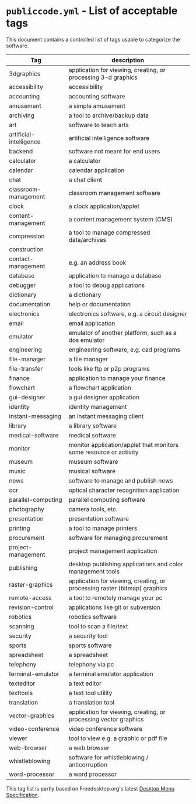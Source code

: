 # `publiccode.yml` - List of acceptable tags

This document contains a controlled list of tags usable to categorize the software.

|Tag|description|
|---|--|
| 3dgraphics | application for viewing, creating, or processing 3-d graphics |
| accessibility | accessibility |
| accounting | accounting software |
| amusement | a simple amusement |
| archiving | a tool to archive/backup data |
| art | software to teach arts |
| artificial-intelligence | artificial intelligence software |
| backend | software not meant for end users |
| calculator | a calculator |
| calendar | calendar application |
| chat | a chat client |
| classroom-management | classroom management software |
| clock | a clock application/applet |
| content-management | a content management system (CMS) |
| compression | a tool to manage compressed data/archives |
| construction | |
| contact-management | e.g. an address book |
| database | application to manage a database |
| debugger | a tool to debug applications |
| dictionary | a dictionary |
| documentation | help or documentation |
| electronics | electronics software, e.g. a circuit designer |
| email | email application |
| emulator | emulator of another platform, such as a dos emulator |
| engineering | engineering software, e.g. cad programs |
| file-manager | a file manager |
| file-transfer | tools like ftp or p2p programs |
| finance | application to manage your finance |
| flowchart | a flowchart application |
| gui-designer | a gui designer application |
| identity | identity management |
| instant-messaging | an instant messaging client |
| library | a library software |
| medical-software | medical software |
| monitor | monitor application/applet that monitors some resource or activity |
| museum | museum software |
| music | musical software |
| news | software to manage and publish news |
| ocr | optical character recognition application |
| parallel-computing | parallel computing software |
| photography | camera tools, etc. |
| presentation | presentation software |
| printing | a tool to manage printers |
| procurement | software for managing procurement |
| project-management | project management application |
| publishing | desktop publishing applications and color management tools |
| raster-graphics | application for viewing, creating, or processing raster (bitmap) graphics |
| remote-access | a tool to remotely manage your pc |
| revision-control | applications like git or subversion |
| robotics | robotics software |
| scanning | tool to scan a file/text |
| security | a security tool |
| sports | sports software |
| spreadsheet | a spreadsheet |
| telephony | telephony via pc |
| terminal-emulator | a terminal emulator application |
| texteditor | a text editor |
| texttools | a text tool utility |
| translation | a translation tool |
| vector-graphics | application for viewing, creating, or processing vector graphics |
| video-conference | video conference software |
| viewer | tool to view e.g. a graphic or pdf file |
| web-browser | a web browser |
| whistleblowing | software for whistleblowing / anticorruption |
| word-processor | a word processor |

This tag list is partly based on Freedesktop.org's latest [Desktop Menu Specification](https://standards.freedesktop.org/menu-spec/latest/).
